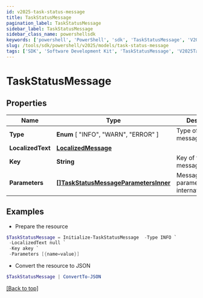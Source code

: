 ```yaml
---
id: v2025-task-status-message
title: TaskStatusMessage
pagination_label: TaskStatusMessage
sidebar_label: TaskStatusMessage
sidebar_class_name: powershellsdk
keywords: ['powershell', 'PowerShell', 'sdk', 'TaskStatusMessage', 'V2025TaskStatusMessage'] 
slug: /tools/sdk/powershell/v2025/models/task-status-message
tags: ['SDK', 'Software Development Kit', 'TaskStatusMessage', 'V2025TaskStatusMessage']
---
```



# TaskStatusMessage

## Properties

Name | Type | Description | Notes
------------ | ------------- | ------------- | -------------
**Type** |  **Enum** [  "INFO",    "WARN",    "ERROR" ] | Type of the message | [required]
**LocalizedText** | [**LocalizedMessage**](localized-message) |  | [required]
**Key** | **String** | Key of the message | [required]
**Parameters** | [**[]TaskStatusMessageParametersInner**](task-status-message-parameters-inner) | Message parameters for internationalization | [required]

## Examples

- Prepare the resource
```powershell
$TaskStatusMessage = Initialize-TaskStatusMessage  -Type INFO `
 -LocalizedText null `
 -Key akey `
 -Parameters [{name=value}]
```

- Convert the resource to JSON
```powershell
$TaskStatusMessage | ConvertTo-JSON
```


[[Back to top]](#) 

